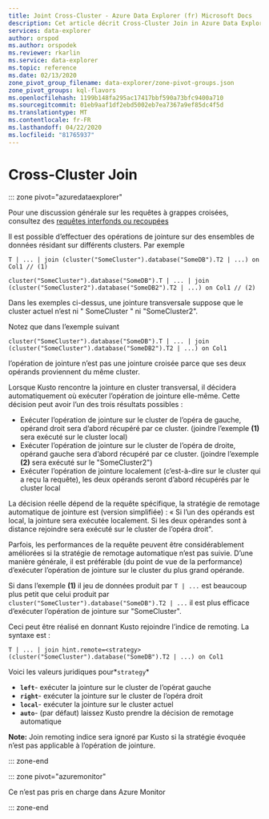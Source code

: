 ```yaml
---
title: Joint Cross-Cluster - Azure Data Explorer (fr) Microsoft Docs
description: Cet article décrit Cross-Cluster Join in Azure Data Explorer.
services: data-explorer
author: orspod
ms.author: orspodek
ms.reviewer: rkarlin
ms.service: data-explorer
ms.topic: reference
ms.date: 02/13/2020
zone_pivot_group_filename: data-explorer/zone-pivot-groups.json
zone_pivot_groups: kql-flavors
ms.openlocfilehash: 1199b148fa295ac17417bbf590a73bfc9400a710
ms.sourcegitcommit: 01eb9aaf1df2ebd5002eb7ea7367a9ef85dc4f5d
ms.translationtype: MT
ms.contentlocale: fr-FR
ms.lasthandoff: 04/22/2020
ms.locfileid: "81765937"
---
```

# <a name="cross-cluster-join"></a>Cross-Cluster Join

::: zone pivot="azuredataexplorer"

Pour une discussion générale sur les requêtes à grappes croisées, consultez des [requêtes interfonds ou recoupées](cross-cluster-or-database-queries.md)

Il est possible d’effectuer des opérations de jointure sur des ensembles de données résidant sur différents clusters. Par exemple 

```kusto
T | ... | join (cluster("SomeCluster").database("SomeDB").T2 | ...) on Col1 // (1)

cluster("SomeCluster").database("SomeDB").T | ... | join (cluster("SomeCluster2").database("SomeDB2").T2 | ...) on Col1 // (2)
```

Dans les exemples ci-dessus, une jointure transversale suppose que le cluster actuel n’est ni " SomeCluster " ni "SomeCluster2".

Notez que dans l’exemple suivant

```kusto
cluster("SomeCluster").database("SomeDB").T | ... | join (cluster("SomeCluster").database("SomeDB2").T2 | ...) on Col1 
```

l’opération de jointure n’est pas une jointure croisée parce que ses deux opérands proviennent du même cluster.

Lorsque Kusto rencontre la jointure en cluster transversal, il décidera automatiquement où exécuter l’opération de jointure elle-même. Cette décision peut avoir l’un des trois résultats possibles :
* Exécuter l’opération de jointure sur le cluster de l’opéra de gauche, opérand droit sera d’abord récupéré par ce cluster. (joindre l’exemple **(1)** sera exécuté sur le cluster local)
* Exécuter l’opération de jointure sur le cluster de l’opéra de droite, opérand gauche sera d’abord récupéré par ce cluster. (joindre l’exemple **(2)** sera exécuté sur le "SomeCluster2")
* Exécuter l’opération de jointure localement (c’est-à-dire sur le cluster qui a reçu la requête), les deux opérands seront d’abord récupérés par le cluster local

La décision réelle dépend de la requête spécifique, la stratégie de remotage automatique de jointure est (version simplifiée) : « Si l’un des opérands est local, la jointure sera exécutée localement. Si les deux opérandes sont à distance rejoindre sera exécuté sur le cluster de l’opéra droit".

Parfois, les performances de la requête peuvent être considérablement améliorées si la stratégie de remotage automatique n’est pas suivie. D’une manière générale, il est préférable (du point de vue de la performance) d’exécuter l’opération de jointure sur le cluster du plus grand opérande.

Si dans l’exemple **(1)** il jeu de données produit par ```T | ...``` est beaucoup plus petit que celui produit par ```cluster("SomeCluster").database("SomeDB").T2 | ...``` il est plus efficace d’exécuter l’opération de jointure sur "SomeCluster".

Ceci peut être réalisé en donnant Kusto rejoindre l’indice de remoting. La syntaxe est :

```kusto
T | ... | join hint.remote=<strategy> (cluster("SomeCluster").database("SomeDB").T2 | ...) on Col1
```

Voici les valeurs juridiques pour*`strategy`*
* **`left`**- exécuter la jointure sur le cluster de l’opérat gauche 
* **`right`**- exécuter la jointure sur le cluster de l’opéra droit
* **`local`**- exécuter la jointure sur le cluster actuel
* **`auto`**- (par défaut) laissez Kusto prendre la décision de remotage automatique

**Note:** Join remoting indice sera ignoré par Kusto si la stratégie évoquée n’est pas applicable à l’opération de jointure.

::: zone-end

::: zone pivot="azuremonitor"

Ce n’est pas pris en charge dans Azure Monitor

::: zone-end

